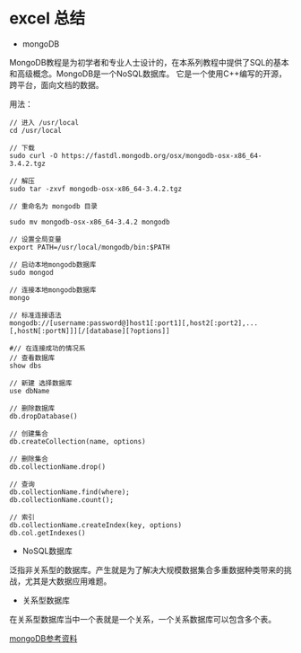 # excel 总结

 - mongoDB

MongoDB教程是为初学者和专业人士设计的，在本系列教程中提供了SQL的基本和高级概念。MongoDB是一个NoSQL数据库。 它是一个使用C++编写的开源，跨平台，面向文档的数据。

用法：

    // 进入 /usr/local
    cd /usr/local

    // 下载
    sudo curl -O https://fastdl.mongodb.org/osx/mongodb-osx-x86_64-3.4.2.tgz

    // 解压
    sudo tar -zxvf mongodb-osx-x86_64-3.4.2.tgz

    // 重命名为 mongodb 目录

    sudo mv mongodb-osx-x86_64-3.4.2 mongodb

    // 设置全局变量
    export PATH=/usr/local/mongodb/bin:$PATH

    // 启动本地mongodb数据库
    sudo mongod

    // 连接本地mongodb数据库
    mongo

    // 标准连接语法
    mongodb://[username:password@]host1[:port1][,host2[:port2],...[,hostN[:portN]]][/[database][?options]]

    #// 在连接成功的情况系
    // 查看数据库
    show dbs

    // 新建 选择数据库
    use dbName

    // 删除数据库
    db.dropDatabase()

    // 创建集合
    db.createCollection(name, options)

    // 删除集合
    db.collectionName.drop()

    // 查询
    db.collectionName.find(where);
    db.collectionName.count();

    // 索引
    db.collectionName.createIndex(key, options)
    db.col.getIndexes()

 - NoSQL数据库
 
泛指非关系型的数据库。产生就是为了解决大规模数据集合多重数据种类带来的挑战，尤其是大数据应用难题。

 - 关系型数据库

在关系型数据库当中一个表就是一个关系，一个关系数据库可以包含多个表。

[mongoDB参考资料][1]

 [1]: https://www.cnblogs.com/clsn/p/8214194.html#auto_id_28